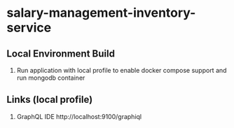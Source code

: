# salary-management-inventory-service
## Local Environment Build
1. Run application with local profile to enable docker compose support and run mongodb container

## Links (local profile)
1. GraphQL IDE http://localhost:9100/graphiql
